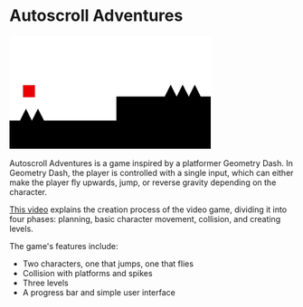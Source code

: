 # Autoscroll Adventures

<img src="res/thumbnail.png" alt="thumbnail" height="200">

Autoscroll Adventures is a game inspired by a platformer  Geometry Dash. In Geometry Dash, the player is controlled with a single input, which can either make the player fly upwards, jump, or reverse gravity depending on the character.

[This video](https://www.youtube.com/watch?v=13i7GcfOYRk) explains the creation process of the video game, dividing it into four phases: planning, basic character movement, collision, and creating levels.

The game's features include:
* Two characters, one that jumps, one that flies
* Collision with platforms and spikes
* Three levels
* A progress bar and simple user interface
